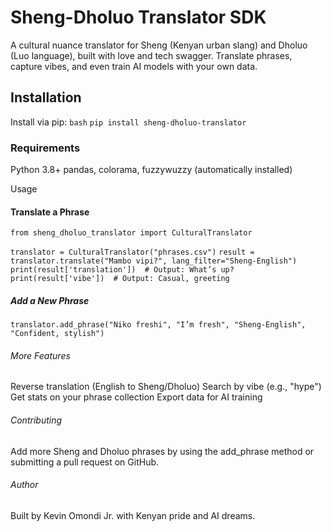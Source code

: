 # Sheng-Dholuo Translator SDK

A cultural nuance translator for Sheng (Kenyan urban slang) and Dholuo (Luo language), built with love and tech swagger. Translate phrases, capture vibes, and even train AI models with your own data.

## Installation

Install via pip:
```bash```
```pip install sheng-dholuo-translator```

### Requirements

Python 3.8+
pandas, colorama, fuzzywuzzy (automatically installed)

Usage

#### Translate a Phrase

```from sheng_dholuo_translator import CulturalTranslator```

```translator = CulturalTranslator("phrases.csv")```
```result = translator.translate("Mambo vipi?", lang_filter="Sheng-English")```
```print(result['translation'])  # Output: What’s up?```
```print(result['vibe'])  # Output: Casual, greeting```

##### Add a New Phrase

```translator.add_phrase("Niko freshi", "I’m fresh", "Sheng-English", "Confident, stylish")```

###### More Features

Reverse translation (English to Sheng/Dholuo)
Search by vibe (e.g., "hype")
Get stats on your phrase collection
Export data for AI training

###### Contributing

Add more Sheng and Dholuo phrases by using the add_phrase method or submitting a pull request on GitHub.

###### Author

Built by Kevin Omondi Jr. with Kenyan pride and AI dreams.
